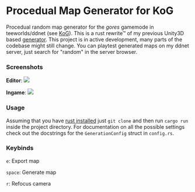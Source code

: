 # Procedual Map Generator for KoG

Procedual random map generator for the _gores_ gamemode in teeworlds/ddnet (see [KoG](https://kog.tw/)). This is a rust rewrite™ of my previous Unity3D based [generator](https://github.com/iMilchshake/gores-map-generation). This project is in active development, many parts of the codebase might still change. You can playtest generated maps on my ddnet server, just search for "random" in the server browser.


### Screenshots

**Editor**:
![](https://github.com/iMilchshake/gores-mapgen-rust/blob/main/docs/editor_preview.png?raw=true)

**Ingame**:
![](https://github.com/iMilchshake/gores-mapgen-rust/blob/main/docs/ingame_preview.png?raw=true)


### Usage
Assuming that you have [rust installed](https://rustup.rs/) just `git clone` and then run `cargo run` inside the project directory. For documentation on all the possible settings check out the docstrings for the `GenerationConfig` struct in `config.rs`.

### Keybinds
`e`: Export map

`space`: Generate map

`r`: Refocus camera

